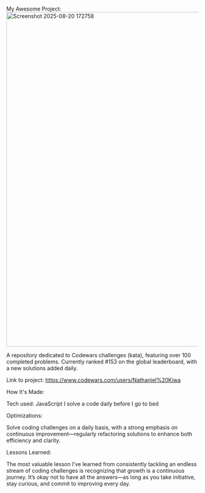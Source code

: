 My Awesome Project:<img width="1287" height="875" alt="Screenshot 2025-08-20 172758" src="https://github.com/user-attachments/assets/6d7cbac2-59a6-463f-b16d-75ccdc1d071b" />


A repository dedicated to Codewars challenges (kata), featuring over 100 completed problems. Currently ranked #153 on the global leaderboard, with a new solutions added daily.

Link to project: https://www.codewars.com/users/Nathaniel%20Kiwa

How It's Made:

Tech used: JavaScript
I solve a code daily before I go to bed

Optimizations:

Solve coding challenges on a daily basis, with a strong emphasis on continuous improvement—regularly refactoring solutions to enhance both efficiency and clarity.

Lessons Learned:

The most valuable lesson I’ve learned from consistently tackling an endless stream of coding challenges is recognizing that growth is a continuous journey. It’s okay not to have all the answers—as long as you take initiative, stay curious, and commit to improving every day.


